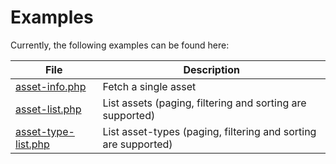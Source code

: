 # Examples
Currently, the following examples can be found here:

| File                                       | Description                                                    |
| ------------------------------------------ | -------------------------------------------------------------- |
| [asset-info.php](asset-info.php)           | Fetch a single asset                                           |
| [asset-list.php](asset-list.php)           | List assets (paging, filtering and sorting are supported)      |
| [asset-type-list.php](asset-type-list.php) | List asset-types (paging, filtering and sorting are supported) |
